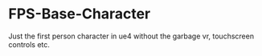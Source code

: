 # FPS-Base-Character
Just the first person character in ue4 without the garbage vr, touchscreen controls etc.
